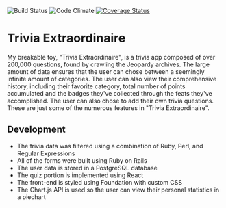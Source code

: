 ![Build Status](https://codeship.com/projects/4af01c90-e639-0134-6c39-22570000ff61/status?branch=master)
![Code Climate](https://codeclimate.com/github/ryancoopersmith/trivia.png)
[![Coverage Status](https://coveralls.io/repos/github/ryancoopersmith/trivia/badge.svg?branch=master)](https://coveralls.io/github/ryancoopersmith/trivia?branch=master)

# Trivia Extraordinaire

My breakable toy, "Trivia Extraordinaire", is a trivia app composed of over 200,000 questions,
found by crawling the Jeopardy archives. The large amount of data ensures that the user can chose
between a seemingly infinite amount of categories. The user can also view their comprehensive
history, including their favorite category, total number of points accumulated and the badges
they've collected through the feats they've accomplished. The user can also chose to add their
own trivia questions. These are just some of the numerous features in "Trivia Extraordinaire".

## Development
* The trivia data was filtered using a combination of Ruby, Perl, and Regular Expressions
* All of the forms were built using Ruby on Rails
* The user data is stored in a PostgreSQL database
* The quiz portion is implemented using React
* The front-end is styled using Foundation with custom CSS
* The Chart.js API is used so the user can view their personal statistics in a piechart
